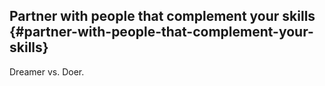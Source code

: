 ## Partner with people that complement your skills {#partner-with-people-that-complement-your-skills}

Dreamer vs. Doer.